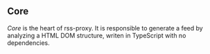 Core
----

*Core* is the heart of rss-proxy. It is responsible to generate a feed by analyzing a HTML DOM structure, writen in TypeScript with no dependencies.
